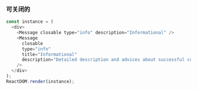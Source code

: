 ### 可关闭的

<!--start-code-->

```js
const instance = (
  <div>
    <Message closable type="info" description="Informational" />
    <Message
      closable
      type="info"
      title="Informational"
      description="Detailed description and advices about successful copywriting."
    />
  </div>
);
ReactDOM.render(instance);
```

<!--end-code-->
